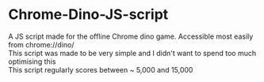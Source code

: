 # Chrome-Dino-JS-script

A JS script made for the offline Chrome dino game. Accessible most easily from chrome://dino/ <br/>
This script was made to be very simple and I didn't want to spend too much optimising this <br/>
This script regularly scores between ~ 5,000 and 15,000 <br/>
